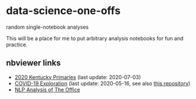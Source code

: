 # data-science-one-offs

random single-notebook analyses

This will be a place for me to put arbitrary analysis notebooks for fun and practice.


## nbviewer links

* [2020 Kentucky Primaries](https://nbviewer.jupyter.org/github/zgana/data-science-one-offs/blob/master/2020-kentucky-primaries.ipynb) (last update: 2020-07-03)
* [COVID-19 Exploration](https://nbviewer.jupyter.org/github/zgana/data-science-one-offs/blob/master/covid19.ipynb) (last update: 2020-05-16, see also [this repository](https://github.com/zgana/coronavirus))
* [NLP Analysis of The Office](https://nbviewer.jupyter.org/github/zgana/data-science-one-offs/blob/master/NLP-Analysis-of-The-Office.ipynb)

